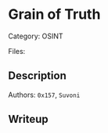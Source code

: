 # Grain of Truth

Category: OSINT

Files:

## Description

Authors: ``0x157``, ``Suvoni``

## Writeup